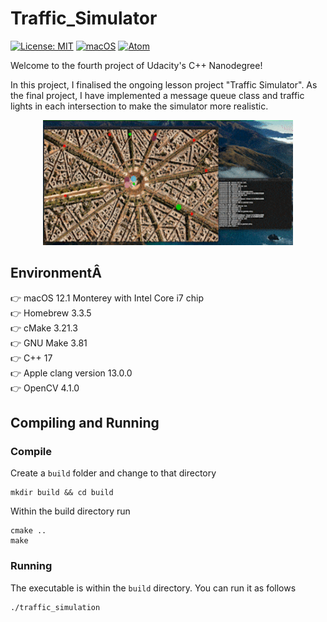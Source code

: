 # Traffic_Simulator
[![License: MIT](https://img.shields.io/badge/License-MIT-yellow.svg)](https://opensource.org/licenses/MIT) [![macOS](https://svgshare.com/i/ZjP.svg)](https://svgshare.com/i/ZjP.svg) [![Atom](https://badgen.net/badge/icon/atom?icon=atom&label)](https://atom.io)

Welcome to the fourth project of Udacity's C++ Nanodegree!

In this project, I finalised the ongoing lesson project "Traffic Simulator". As the final project, I have implemented a message queue class and traffic lights in each intersection to make the simulator more realistic.

<p align="center"><img src="data/traffic_simulation2.gif" width="400" height="200" alt="Image of the Traffic Simulator"/></p>

## EnvironmentÂ
👉 macOS 12.1 Monterey with Intel Core i7 chip  
👉 Homebrew 3.3.5  
👉 cMake 3.21.3  
👉 GNU Make 3.81  
👉 C++ 17  
👉 Apple clang version 13.0.0  
👉 OpenCV 4.1.0  

## Compiling and Running
### Compile
Create a `build` folder and change to that directory
```
mkdir build && cd build
```

Within the build directory run
```
cmake ..
make
```

### Running
The executable is within the `build` directory. You can run it as follows
```
./traffic_simulation
```
